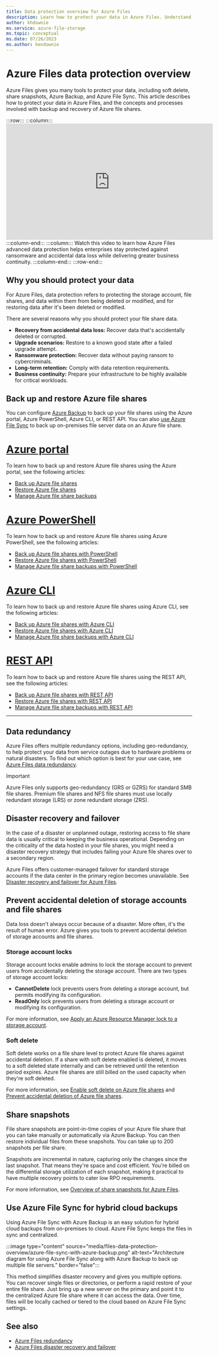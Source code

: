 ```yaml
---
title: Data protection overview for Azure Files
description: Learn how to protect your data in Azure Files. Understand the concepts and processes involved with backup and recovery of Azure file shares.
author: khdownie
ms.service: azure-file-storage
ms.topic: conceptual
ms.date: 07/26/2023
ms.author: kendownie
---
```


# Azure Files data protection overview

Azure Files gives you many tools to protect your data, including soft delete, share snapshots, Azure Backup, and Azure File Sync. This article describes how to protect your data in Azure Files, and the concepts and processes involved with backup and recovery of Azure file shares.

:::row:::
    :::column:::
        <iframe width="560" height="315" src="https://www.youtube.com/embed/TOHaNJpAOfc" title="How Azure Files can help protect against ransomware and accidental data loss" frameborder="0" allow="accelerometer; autoplay; clipboard-write; encrypted-media; gyroscope; picture-in-picture; web-share" allowfullscreen></iframe>
    :::column-end:::
    :::column:::
        Watch this video to learn how Azure Files advanced data protection helps enterprises stay protected against ransomware and accidental data loss while delivering greater business continuity.
   :::column-end:::
:::row-end:::

## Why you should protect your data

For Azure Files, data protection refers to protecting the storage account, file shares, and data within them from being deleted or modified, and for restoring data after it's been deleted or modified.

There are several reasons why you should protect your file share data.

- **Recovery from accidental data loss:** Recover data that's accidentally deleted or corrupted.
- **Upgrade scenarios:** Restore to a known good state after a failed upgrade attempt.
- **Ransomware protection:** Recover data without paying ransom to cybercriminals.
- **Long-term retention:** Comply with data retention requirements.
- **Business continuity:** Prepare your infrastructure to be highly available for critical workloads.

## Back up and restore Azure file shares
You can configure [Azure Backup](../../backup/azure-file-share-backup-overview.md?toc=/azure/storage/files/toc.json) to back up your file shares using the Azure portal, Azure PowerShell, Azure CLI, or REST API. You can also [use Azure File Sync](#use-azure-file-sync-for-hybrid-cloud-backups) to back up on-premises file server data on an Azure file share.

# [Azure portal](#tab/portal)

To learn how to back up and restore Azure file shares using the Azure portal, see the following articles:

- [Back up Azure file shares](../../backup/backup-afs.md?toc=/azure/storage/files/toc.json)
- [Restore Azure file shares](../../backup/restore-afs.md?toc=/azure/storage/files/toc.json)
- [Manage Azure file share backups](../../backup/manage-afs-backup.md?toc=/azure/storage/files/toc.json)

# [Azure PowerShell](#tab/powershell)

To learn how to back up and restore Azure file shares using Azure PowerShell, see the following articles:

- [Back up Azure file shares with PowerShell](../../backup/backup-azure-afs-automation.md?toc=/azure/storage/files/toc.json)
- [Restore Azure file shares with PowerShell](../../backup/restore-afs-powershell.md?toc=/azure/storage/files/toc.json)
- [Manage Azure file share backups with PowerShell](../../backup/manage-afs-powershell.md?toc=/azure/storage/files/toc.json)

# [Azure CLI](#tab/cli)

To learn how to back up and restore Azure file shares using Azure CLI, see the following articles:

- [Back up Azure file shares with Azure CLI](../../backup/backup-afs-cli.md?toc=/azure/storage/files/toc.json)
- [Restore Azure file shares with Azure CLI](../../backup/restore-afs-cli.md?toc=/azure/storage/files/toc.json)
- [Manage Azure file share backups with Azure CLI](../../backup/manage-afs-backup-cli.md?toc=/azure/storage/files/toc.json)

# [REST API](#tab/rest)

To learn how to back up and restore Azure file shares using the REST API, see the following articles:

- [Back up Azure file shares with REST API](../../backup/backup-azure-file-share-rest-api.md?toc=/azure/storage/files/toc.json)
- [Restore Azure file shares with REST API](../../backup/restore-azure-file-share-rest-api.md?toc=/azure/storage/files/toc.json)
- [Manage Azure file share backups with REST API](../../backup/manage-azure-file-share-rest-api.md?toc=/azure/storage/files/toc.json)
---

## Data redundancy

Azure Files offers multiple redundancy options, including geo-redundancy, to help protect your data from service outages due to hardware problems or natural disasters. To find out which option is best for your use case, see [Azure Files data redundancy](files-redundancy.md).

> [!IMPORTANT]
> Azure Files only supports geo-redundancy (GRS or GZRS) for standard SMB file shares. Premium file shares and NFS file shares must use locally redundant storage (LRS) or zone redundant storage (ZRS).

## Disaster recovery and failover
In the case of a disaster or unplanned outage, restoring access to file share data is usually critical to keeping the business operational. Depending on the criticality of the data hosted in your file shares, you might need a disaster recovery strategy that includes failing your Azure file shares over to a secondary region.

Azure Files offers customer-managed failover for standard storage accounts if the data center in the primary region becomes unavailable. See [Disaster recovery and failover for Azure Files](files-disaster-recovery.md).

## Prevent accidental deletion of storage accounts and file shares

Data loss doesn't always occur because of a disaster. More often, it's the result of human error. Azure gives you tools to prevent accidental deletion of storage accounts and file shares.

### Storage account locks

Storage account locks enable admins to lock the storage account to prevent users from accidentally deleting the storage account. There are two types of storage account locks:

- **CannotDelete** lock prevents users from deleting a storage account, but permits modifying its configuration.
- **ReadOnly** lock prevents users from deleting a storage account or modifying its configuration.

For more information, see [Apply an Azure Resource Manager lock to a storage account](../common/lock-account-resource.md).

### Soft delete

Soft delete works on a file share level to protect Azure file shares against accidental deletion. If a share with soft delete enabled is deleted, it moves to a soft deleted state internally and can be retrieved until the retention period expires. Azure file shares are still billed on the used capacity when they're soft deleted.

For more information, see [Enable soft delete on Azure file shares](storage-files-enable-soft-delete.md) and [Prevent accidental deletion of Azure file shares](storage-files-prevent-file-share-deletion.md).

## Share snapshots

File share snapshots are point-in-time copies of your Azure file share that you can take manually or automatically via Azure Backup. You can then restore individual files from these snapshots. You can take up to 200 snapshots per file share.

Snapshots are incremental in nature, capturing only the changes since the last snapshot. That means they're space and cost efficient. You're billed on the differential storage utilization of each snapshot, making it practical to have multiple recovery points to cater low RPO requirements.

For more information, see [Overview of share snapshots for Azure Files](storage-snapshots-files.md).

## Use Azure File Sync for hybrid cloud backups

Using Azure File Sync with Azure Backup is an easy solution for hybrid cloud backups from on-premises to cloud. Azure File Sync keeps the files in sync and centralized.

:::image type="content" source="media/files-data-protection-overview/azure-file-sync-with-azure-backup.png" alt-text="Architecture diagram for using Azure File Sync along with Azure Backup to back up multiple file servers." border="false":::

This method simplifies disaster recovery and gives you multiple options. You can recover single files or directories, or perform a rapid restore of your entire file share. Just bring up a new server on the primary and point it to the centralized Azure file share where it can access the data. Over time, files will be locally cached or tiered to the cloud based on Azure File Sync settings.

## See also

- [Azure Files redundancy](files-redundancy.md)
- [Azure Files disaster recovery and failover](files-disaster-recovery.md)
